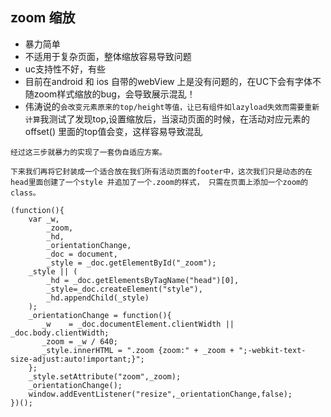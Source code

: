 ## zoom 缩放
- 暴力简单
- 不适用于复杂页面，整体缩放容易导致问题
- uc支持性不好，有些
- 目前在android 和 ios 自带的webView 上是没有问题的，在UC下会有字体不随zoom样式缩放的bug，会导致展示混乱！
- 伟涛说的`会改变元素原来的top/height等值，让已有组件如lazyload失效而需要重新计算`我测试了发现top,设置缩放后，当滚动页面的时候，在活动对应元素的offset() 里面的top值会变，这样容易导致混乱



```
经过这三步就暴力的实现了一套伪自适应方案。

下来我们再将它封装成一个适合放在我们所有活动页面的footer中，这次我们只是动态的在head里面创建了一个style 并追加了一个.zoom的样式， 只需在页面上添加一个zoom的class。

(function(){
    var _w,
        _zoom,
        _hd,
        _orientationChange,
        _doc = document,
        _style = _doc.getElementById("_zoom");
    _style || (
        _hd = _doc.getElementsByTagName("head")[0],
        _style=_doc.createElement("style"),
        _hd.appendChild(_style)
    );
    _orientationChange = function(){
       _w    = _doc.documentElement.clientWidth || _doc.body.clientWidth;
       _zoom = _w / 640;
       _style.innerHTML = ".zoom {zoom:" + _zoom + ";-webkit-text-size-adjust:auto!important;}";
    };
    _style.setAttribute("zoom",_zoom);
    _orientationChange();
    window.addEventListener("resize",_orientationChange,false);
})();
```
